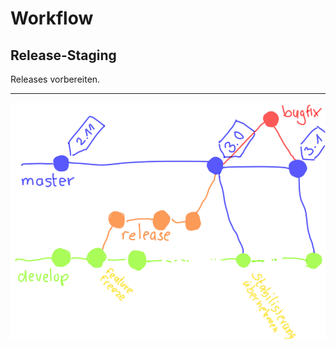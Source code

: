 # Workflow

## Release-Staging

Releases vorbereiten.


---


![Release durchführen](workflow-periodic-releases.png)